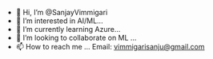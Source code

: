 - 👋 Hi, I’m @SanjayVimmigari
- 👀 I’m interested in AI/ML...
- 🌱 I’m currently learning Azure...
- 💞️ I’m looking to collaborate on ML ...
- 📫 How to reach me ...
   Email: vimmigarisanju@gmail.com

<!---
SanjayVimmigari/SanjayVimmigari is a ✨ special ✨ repository because its `README.md` (this file) appears on your GitHub profile.
You can click the Preview link to take a look at your changes.
--->
